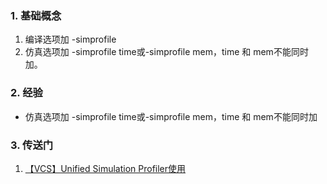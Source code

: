 ### 1. 基础概念
1. 编译选项加 -simprofile
2. 仿真选项加 -simprofile time或-simprofile mem，time 和 mem不能同时加。
### 2. 经验
- 仿真选项加 -simprofile time或-simprofile mem，time 和 mem不能同时加
### 3. 传送门
1. [【VCS】Unified Simulation Profiler使用](https://blog.csdn.net/weixin_40357487/article/details/119187548)
